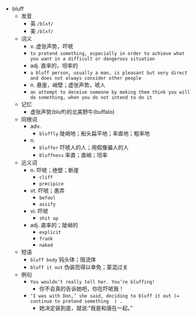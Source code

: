 - bluff
  - 发音
    - 英 `/blʌf/`
    - 美 `/blʌf/`
  - 词义
    - v. 虚张声势，吓唬
    - `to pretend something, especially in order to achieve what you want in a difficult or dangerous situation`
    - adj. 直率的，坦率的
    - `a bluff person, usually a man, is pleasant but very direct and does not always consider other people`
    - n. 悬崖，峭壁；虚张声势，唬人
    - `an attempt to deceive someone by making them think you will do something, when you do not intend to do it`
  - 记忆
    - 虚张声势(bluff)的北美野牛(buffalo)
  - 同根词
    - adv.
      - `bluffly` 陡峭地；船头扁平地；率直地；粗率地
    - n.
      - `bluffer` 吓唬人的人；用假像骗人的人
      - `bluffness` 率直；直峭；坦率
  - 近义词
    - n. 吓唬；绝壁；断崖
      - `cliff`
      - `precipice`
    - vt. 吓唬；愚弄
      - `befool`
      - `assify`
    - vi. 吓唬
      - `shit up`
    - adj. 直率的；陡峭的
      - `explicit`
      - `frank`
      - `naked`
  - 短语
    - `bluff body` 钝头体；阻流体 
    - `bluff it out` 伪装而得以幸免；蒙混过关 
  - 例句
    - `You wouldn’t really tell her. You’re bluffing!`
      - 你不会真的告诉她吧，你在吓唬我！
    - `‘I was with Don,’ she said, deciding to bluff it out (=  continue to pretend something  ) .`
      - 她决定装到底，就说:“我是和唐在一起。”

